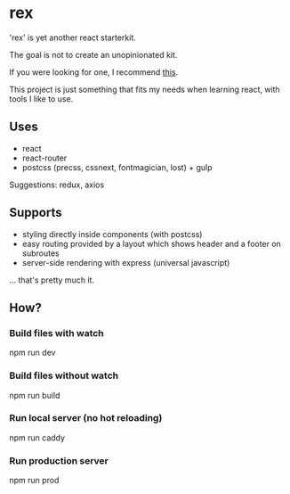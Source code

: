 # rex
'rex' is yet another react starterkit.

The goal is not to create an unopinionated kit.

If you were looking for one, I recommend [this](https://github.com/facebookincubator/create-react-app).

This project is just something that fits my needs when learning react, with tools I like to use.

## Uses
- react
- react-router
- postcss (precss, cssnext, fontmagician, lost) + gulp

Suggestions: redux, axios

## Supports
- styling directly inside components (with postcss)
- easy routing provided by a layout which shows header and a footer on subroutes
- server-side rendering with express (universal javascript)

... that's pretty much it.

## How?
### Build files with watch
npm run dev

### Build files without watch
npm run build

### Run local server (no hot reloading)
npm run caddy

### Run production server
npm run prod

